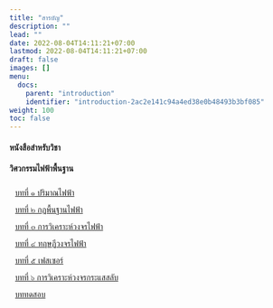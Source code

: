 ```yaml
---
title: "สารบัญ"
description: ""
lead: ""
date: 2022-08-04T14:11:21+07:00
lastmod: 2022-08-04T14:11:21+07:00
draft: false
images: []
menu:
  docs:
    parent: "introduction"
    identifier: "introduction-2ac2e141c94a4ed38e0b48493b3bf085"
weight: 100
toc: false
---
```



<style>
.nb{
  list-style-type: none;
  margin: 0;
  padding: 0;
}
.nobullet {
    height: 30px;
    line-height: 30px;
    padding-left: 10px;
    text-align: left;
    overflow: initial;
}
</style>


#### หนังสือสำหรับวิชา 
#### วิศวกรรมไฟฟ้าพื้นฐาน

<ul class="nb">
<li class="nobullet"><a href="/docs/chapter1/">บทที่ ๑ ปริมาณไฟฟ้า</a></li>
<li class="nobullet"><a href="/docs/chapter2/">บทที่ ๒ กฏพื้นฐานไฟฟ้า</a></li>
<li class="nobullet"><a href="/docs/chapter3/">บทที่ ๓ การวิเคราะห์วงจรไฟฟ้า</a></li>
<li class="nobullet"><a href="/docs/chapter4/">บทที่ ๔ ทฤษฏีวงจรไฟฟ้า</a></li>
<li class="nobullet"><a href="/docs/chapter5/">บทที่ ๕ เฟสเซอร์</a></li>
<li class="nobullet"><a href="/docs/chapter6/">บทที่ ๖ การวิเคราะห์วงจรกระแสสลับ</a></li>
<li class="nobullet"><a href="/docs/quiz/">บททดสอบ</a></li>
</ul>

